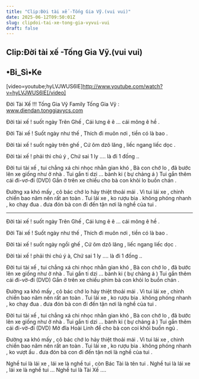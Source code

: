 ```yaml
---
title: "Clip:Đời tài xế -Tống Gia Vỹ.(vui vui)"
date: 2025-06-12T09:50:01Z
slug: clipdoi-tai-xe-tong-gia-vyvui-vui
draft: false
---
```


## Clip:Đời tài xế -Tống Gia Vỹ.(vui vui)

## •Bi_Sì•Ke

[video=youtube;hyLVJWUS6lE]http://www.youtube.com/watch?v=hyLVJWUS6lE[/video]



Đời Tài Xế !!! Tống Gia Vỹ 
Family Tống Gia Vỹ : www.diendan.tonggiavycs.com 

Đời tài xế ! suốt ngày Trên Ghế ,
Cái lưng ê ê ... cái mông ê hề .

Đời Tài xế ! Suốt ngày như thế ,
Thích đi muôn nơi , tiền có là bao .

Đời tài xế ! suốt ngày trên ghế ,
Cứ ôm dzô lăng , liếc ngang liếc dọc .

Đời tài xế ! phải thì chú ý ,
Chứ sai 1 ly .... là đi 1 đống ..

Đời tui tài xế , tui chẳng xá chi nhọc nhằn gian khó ,
Bà con chớ lo , đã bước lên xe giống như ở nhà .
Tui gắn ti dzi ... bành ki ( bự chảng á )
Tui gắn thêm cái đi-vơ-đi (DVD)
Gắn ở trên xe chiếu cho bà con khỏi lo buồn chán .

Đường xa khó mấy , cô bác chớ lo hảy thiệt thoải mái .
Vì tui lái xe , chinh chiến bao năm nên rất an toàn .
Tui lái xe , ko rượu bia .
không phóng nhanh , ko chạy đua .
đưa đón bà con đi đến tận nơi là nghề của tui .

***
Đời tài xế ! suốt ngày Trên Ghế ,
Cái lưng ê ê ... cái mông ê hề .

Đời Tài xế ! Suốt ngày như thế ,
Thích đi muôn nơi , tiền có là bao .

Đời tài xế ! suốt ngày ngồi ghế ,
Cứ ôm dzô lăng , liếc ngang liếc dọc .

Đời tài xế ! phải thì chú ý à,
Chứ sai 1 ly .... là đi 1 đống ..

Đời tui tài xế , tui chẳng xá chi nhọc nhằn gian khó ,
Bà con chớ lo , đã bước lên xe giống như ở nhà .
Tui gắn ti dzi ... bành ki ( bự chảng á )
Tui gắn thêm cái đi-vờ-đi (DVD)
Gắn ở trên xe chiếu phim bà con khỏi lo buồn chán .

Đường xa khó mấy , cô bác chớ lo hảy thiệt thoải mái .
Vì tui lái xe , chinh chiến bao năm nên rất an toàn .
Tui lái xe , ko rượu bia .
không phóng nhanh , ko chạy đua .
đưa đón bà con đi đến tận nơi là nghề của tui .

Đời tui tài xế , tui chẳng xá chi nhọc nhằn gian khó ,
Bà con chớ lo , đã bước lên xe giống như ở nhà .
Tui gắn ti dzi ... bành ki ( bự chảng á )
Tui gắn thêm cái đi-vờ-đi (DVD)
Mở đĩa Hoài Linh để cho bà con coi khỏi buồn ngủ .

Đường xa khó mấy , cô bác chớ lo hảy thiệt thoải mái .
Vì tui lái xe , chinh chiến bao năm nên rất an toàn .
Tui lái xe , ko rượu bia .
không phóng nhanh , ko vượt ẩu .
đưa đón bà con đi đến tận nơi là nghề của tui .

Nghề tui là lái xe , lái xe là nghề tui , còn Bác Tài là tên tui .
Nghề tui là lái xe , lái xe là nghề tui ... Nghề tui là Tài Xế ....